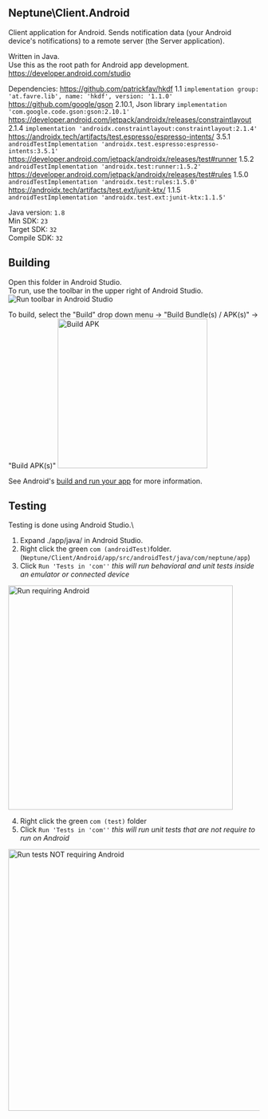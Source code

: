 ## Neptune\Client.Android


Client application for Android. Sends notification data (your Android device's notifications) to a remote server (the Server application).

Written in Java.\
Use this as the root path for Android app development.\
https://developer.android.com/studio



Dependencies:
    https://github.com/patrickfav/hkdf 1.1 `implementation group: 'at.favre.lib', name: 'hkdf', version: '1.1.0'`\
    https://github.com/google/gson 2.10.1, Json library `implementation 'com.google.code.gson:gson:2.10.1'`\
    https://developer.android.com/jetpack/androidx/releases/constraintlayout 2.1.4 `implementation 'androidx.constraintlayout:constraintlayout:2.1.4'`\
    https://androidx.tech/artifacts/test.espresso/espresso-intents/ 3.5.1 `androidTestImplementation 'androidx.test.espresso:espresso-intents:3.5.1'`\
    https://developer.android.com/jetpack/androidx/releases/test#runner 1.5.2 `androidTestImplementation 'androidx.test:runner:1.5.2'`\
    https://developer.android.com/jetpack/androidx/releases/test#rules 1.5.0 `androidTestImplementation 'androidx.test:rules:1.5.0'`\
    https://androidx.tech/artifacts/test.ext/junit-ktx/ 1.1.5 `androidTestImplementation 'androidx.test.ext:junit-ktx:1.1.5'`


Java version: `1.8`\
Min SDK: `23`\
Target SDK: `32`\
Compile SDK: `32`



## Building
Open this folder in Android Studio.\
To run, use the toolbar in the upper right of Android Studio.
![Run toolbar in Android Studio](https://user-images.githubusercontent.com/55852895/215352099-f91de393-1ddc-4030-92d1-1a388fe3f01b.png)


To build, select the "Build" drop down menu -> "Build Bundle(s) / APK(s)" -> "Build APK(s)"
<img src="https://user-images.githubusercontent.com/55852895/215352214-52a691cf-22bb-4512-94ca-f6928e4ceac2.png" height="300px" alt="Build APK"/>


See Android's [build and run your app](https://developer.android.com/studio/run) for more information.


## Testing
Testing is done using Android Studio.\
1) Expand ./app/java/ in Android Studio.
2) Right click the green `com (androidTest)`folder. (`Neptune/Client/Android/app/src/androidTest/java/com/neptune/app`)
3) Click `Run 'Tests in 'com''` _this will run behavioral and unit tests inside an emulator or connected device_
<img src="https://user-images.githubusercontent.com/55852895/215351718-dc7958dd-c9b7-462a-98d4-66e7d3abaab2.png" height="450px" alt="Run requiring Android"/>

4) Right click the green `com (test)` folder
5) Click `Run 'Tests in 'com''` _this will run unit tests that are not require to run on Android_
<img src="https://user-images.githubusercontent.com/55852895/215351723-1bd9a09f-d42f-4a69-adf2-ed0d28fdac6c.png" height="525px" alt="Run tests NOT requiring Android"/>
